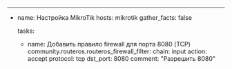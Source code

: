 ---
- name: Настройка MikroTik
  hosts: mikrotik
  gather_facts: false

  tasks:
    - name: Добавить правило firewall для порта 8080 (TCP)
      community.routeros.routeros_firewall_filter:
        chain: input
        action: accept
        protocol: tcp
        dst_port: 8080
        comment: "Разрешить 8080"
